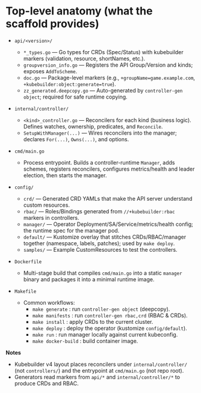 # Top-level anatomy (what the scaffold provides)

- `api/<version>/`
  - `*_types.go` — Go types for CRDs (Spec/Status) with kubebuilder markers (validation, resource, shortNames, etc.).
  - `groupversion_info.go` — Registers the API Group/Version and kinds; exposes `AddToScheme`.
  - `doc.go` — Package-level markers (e.g., `+groupName=game.example.com`, `+kubebuilder:object:generate=true`).
  - `zz_generated.deepcopy.go` — Auto-generated by `controller-gen object`; required for safe runtime copying.

- `internal/controller/`
  - `<kind>_controller.go` — Reconcilers for each kind (business logic). Defines watches, ownership, predicates, and `Reconcile`.
  - `SetupWithManager(...)` — Wires reconcilers into the manager; declares `For(...)`, `Owns(...)`, and options.

- `cmd/main.go`
  - Process entrypoint. Builds a controller-runtime `Manager`, adds schemes, registers reconcilers, configures metrics/health and leader election, then starts the manager.

- `config/`
  - `crd/` — Generated CRD YAMLs that make the API server understand custom resources.
  - `rbac/` — Roles/Bindings generated from `//+kubebuilder:rbac` markers in controllers.
  - `manager/` — Operator Deployment/SA/Service/metrics/health config; the runtime spec for the manager pod.
  - `default/` — Kustomize overlay that stitches CRDs/RBAC/manager together (namespace, labels, patches); used by `make deploy`.
  - `samples/` — Example CustomResources to test the controllers.

- `Dockerfile`
  - Multi-stage build that compiles `cmd/main.go` into a static `manager` binary and packages it into a minimal runtime image.

- `Makefile`
  - Common workflows:
    - `make generate` : run `controller-gen object` (deepcopy).
    - `make manifests` : run `controller-gen rbac,crd` (RBAC & CRDs).
    - `make install` : apply CRDs to the current cluster.
    - `make deploy` : deploy the operator (kustomize `config/default`).
    - `make run` : run manager locally against current kubeconfig.
    - `make docker-build` : build container image.

**Notes**
- Kubebuilder v4 layout places reconcilers under `internal/controller/` (not `controllers/`) and the entrypoint at `cmd/main.go` (not repo root).
- Generators read markers from `api/*` and `internal/controller/*` to produce CRDs and RBAC.
